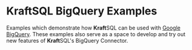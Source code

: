 # KraftSQL BigQuery Examples

Examples which demonstrate how **Kraft**SQL can be used with [Google BigQuery](https://cloud.google.com/bigquery).
These examples also serve as a space to develop and try out new features of **Kraft**SQL's BigQuery Connector.
